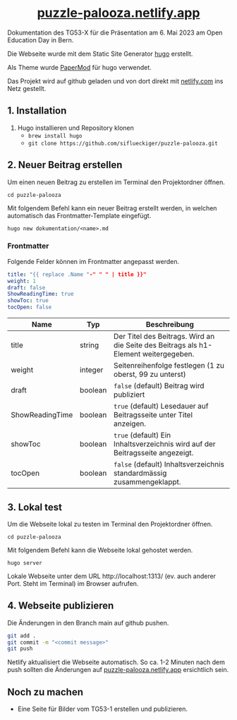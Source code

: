 <h1 align=center>
    <a href="https://puzzle-palooza.netlify.app/">puzzle-palooza.netlify.app</a>
</h1>

Dokumentation des TG53-X für die Präsentation am 6. Mai 2023 am Open Education Day in Bern.

Die Webseite wurde mit dem Static Site Generator [hugo](https://gohugo.io) erstellt.

Als Theme wurde [PaperMod](https://github.com/adityatelange/hugo-PaperMod) für hugo verwendet.

Das Projekt wird auf github geladen und von dort direkt mit [netlify.com](https://www.netlify.com/) ins Netz gestellt.


## 1. Installation
1. Hugo installieren und Repository klonen
   - `brew install hugo`
   - `git clone https://github.com/siflueckiger/puzzle-palooza.git`

## 2. Neuer Beitrag erstellen
Um einen neuen Beitrag zu erstellen im Terminal den Projektordner öffnen.

`cd puzzle-palooza`

Mit folgendem Befehl kann ein neuer Beitrag erstellt werden, in welchen automatisch das Frontmatter-Template eingefügt.

`hugo new dokumentation/<name>.md`

### Frontmatter
Folgende Felder können im Frontmatter angepasst werden.

```yaml
title: "{{ replace .Name "-" " " | title }}"
weight: 1
draft: false
ShowReadingTime: true
showToc: true
tocOpen: false
```

| Name               | Typ     | Beschreibung|
|--------------------|---------|-------------|
| title              | string  | Der Titel des Beitrags. Wird an die Seite des Beitrags als h1-Element weitergegeben.    |
| weight             | integer | Seitenreihenfolge festlegen (1 zu oberst, 99 zu unterst)                                |
| draft              | boolean | `false` (default) Beitrag wird publiziert                                               |
| ShowReadingTime    | boolean | `true` (default) Lesedauer auf Beitragsseite unter Titel anzeigen.                      |
| showToc            | boolean | `true` (default) Ein Inhaltsverzeichnis wird auf der Beitragsseite angezeigt.           |
| tocOpen            | boolean | `false` (default) Inhaltsverzeichnis standardmässig zusammengeklappt.                   |

## 3. Lokal test
Um die Webseite lokal zu testen im Terminal den Projektordner öffnen.

`cd puzzle-palooza`

Mit folgendem Befehl kann die Webseite lokal gehostet werden.

`hugo server`

Lokale Webseite unter dem URL http://localhost:1313/ (ev. auch anderer Port. Steht im Terminal) im Browser aufrufen.

## 4. Webseite publizieren
Die Änderungen in den Branch main auf github pushen.

```sh
git add .
git commit -m "<commit message>"
git push
```

Netlify aktualisiert die Webseite automatisch. So ca. 1-2 Minuten nach dem push sollten die Änderungen auf [puzzle-palooza.netlify.app](https://puzzle-palooza.netlify.app/) ersichtlich sein.

## Noch zu machen
- Eine Seite für Bilder vom TG53-1 erstellen und publizieren.